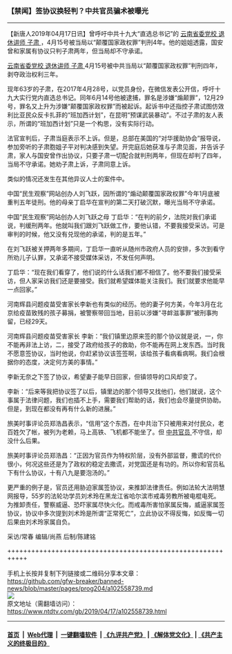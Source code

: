 ### 【禁闻】签协议换轻判？中共官员骗术被曝光
------------------------

<div class="post_content" itemprop="articleBody">
 <p>
  【新唐人2019年04月17日讯】曾呼吁中共十九大“直选总书记”的
  <a href="https://www.ntdtv.com/gb/云南省委党校.htm">
   云南省委党校
  </a>
  <a href="https://www.ntdtv.com/gb/退休讲师.htm">
   退休讲师
  </a>
  <a href="https://www.ntdtv.com/gb/子肃.htm">
   子肃
  </a>
  ，4月15号被当局以“颠覆国家政权罪”判刑4年。他的姐姐透露，国安曾和家属有协议只判子肃两年，但当局却不守承诺。
 </p>
 <p>
  <a href="https://www.ntdtv.com/gb/云南省委党校.htm">
   云南省委党校
  </a>
  <a href="https://www.ntdtv.com/gb/退休讲师.htm">
   退休讲师
  </a>
  <a href="https://www.ntdtv.com/gb/子肃.htm">
   子肃
  </a>
  4月15号被中共当局以“颠覆国家政权罪”判刑四年，剥夺政治权利三年。
 </p>
 <p>
  现年63岁的子肃，在2017年4月28号，以党员身份，在微信发表公开信，呼吁十九大实行党内直选总书记。同年6月14号他被逮捕，罪名是涉嫌“煽颠罪”，12月29号，罪名又上升为涉嫌“颠覆国家政权罪”而被起诉。起诉书中还指控子肃试图仿效利比亚民众反卡扎菲的“班加西计划”，在昆明“预谋武装暴动”。不过子肃的友人表示，所谓的“班加西计划”只是一个构思，没有实际行动。
 </p>
 <p>
  法官宣判后，子肃当庭表示不上诉。但是，总部在美国的“对华援助协会”报导说，参加旁听的子肃胞姐子平对判决感到失望。开完庭后她获准与子肃见面，并告诉子肃，家人与国安曾作出协议，只要子肃一切配合就判刑两年，但现在却判了四年，当局不守承诺。她劝子肃上诉，子肃同意上诉。
 </p>
 <p>
  类似的情况还发生在其他异议人士的案件中。
 </p>
 <p>
  中国“民生观察”网站创办人刘飞跃，因所谓的“煽动颠覆国家政权罪”今年1月底被重判五年徒刑。他的母亲丁启华在宣判的第二天打破沉默，曝光当局不守承诺。
 </p>
 <p>
  中国“民生观察”网站创办人刘飞跃之母 丁启华：“在判的前夕，法院对我们承诺说，判缓刑两年。他就叫我们跟刘飞跃做工作，要他认错，不要我接受采访。可是审判的时候，他又没有兑现他的承诺，判的是五年。”
 </p>
 <p>
  在刘飞跃被关押两年多期间，丁启华一直听从随州市政府人员的安排，多次到看守所劝儿子认罪，又承诺不接受媒体采访，不发任何声明。
 </p>
 <p>
  丁启华：“现在我们看穿了，他们说的什么话我们都不相信了。他不要我们接受采访，但人家采访我们还是要接受。我们就希望媒体能关注我们。我们就要求他能早一点回家。”
 </p>
 <p>
  河南辉县问题疫苗受害家长李新也有类似的经历。他的妻子何方美，今年3月在北京给疫苗致残的孩子募捐，被警察带回当地，目前以涉嫌“寻衅滋事罪”被刑事拘留，已经29天。
 </p>
 <p>
  河南辉县问题疫苗受害家长 李新：“我们镇里边原来签的那个协议就是说，一，你不能再非法上访，二，接受了政府给孩子的救助，你不能再在网上发东西。当时我不愿意签协议，当时他说，你赶紧协议该签签啊，该给孩子看病看病啊。我们会根据你的态度，决定何方美的事情。”
 </p>
 <p>
  李新无奈之下签了协议，希望妻子能早日回家，但镇领导的口风却变了。
 </p>
 <p>
  李新：“后来等我把协议签了以后，镇里边的那个领导又找他们，他们就说，这个事属于法律问题，我们也插不上手，需要我们帮助的话，我们也会尽量提供协助。但是，到现在都没有再有什么新的进展。”
 </p>
 <p>
  旅美时事评论员郑浩昌表示，“信用”这个东西，在中共治下只被用来对付民众，老百姓欠了帐，被列为老赖，马上高铁、飞机都不能坐了。但
  <a href="https://www.ntdtv.com/gb/中共官员.htm">
   中共官员
  </a>
  不守信，却没什么后果。
 </p>
 <p>
  旅美时事评论员郑浩昌：“正因为官员作为特权阶层，没有外部监督，撒谎的代价很小，何况这些还是为了政权的稳定去撒谎，对党国还是有功的。所以你和官员私下有什么协议，十有八九是要泡汤的。”
 </p>
 <p>
  更严重的例子是，官员还用胁迫家属签协议，来推卸法律责任。例如法轮大法明慧网报导，55岁的法轮功学员刘术玲在黑龙江省哈尔滨市戒毒劳教所被电棍电死。为推卸责任，警察威逼、恐吓家属尽快火化。而戒毒所害怕家属反悔，威逼家属签协议，协议中多次提到刘术玲是所谓“正常死亡”，立此协议不得反悔，如反悔一切后果由刘术玲家属自负。
 </p>
 <p>
  采访/常春 编辑/尚燕 后制/陈建铭
 </p>
 <div class="single_ad">
 </div>
</div>

+++++++++++++++++++++++++++++++++++++++++++++++++++++++++++<br/><br/>
手机上长按并复制下列链接或二维码分享本文章：<br/>
https://github.com/gfw-breaker/banned-news/blob/master/pages/prog204/a102558739.md <br/>
<a href='https://github.com/gfw-breaker/banned-news/blob/master/pages/prog204/a102558739.md'><img src='https://github.com/gfw-breaker/banned-news/blob/master/pages/prog204/a102558739.md.png'/></a> <br/>
原文地址（需翻墙访问）：https://www.ntdtv.com/gb/2019/04/17/a102558739.html


------------------------
#### [首页](https://github.com/gfw-breaker/banned-news/blob/master/README.md) &nbsp;|&nbsp; [Web代理](https://github.com/labour-camp/helloworld) &nbsp;|&nbsp; [一键翻墙软件](https://github.com/gfw-breaker/nogfw/blob/master/README.md) &nbsp;| [《九评共产党》](https://github.com/gfw-breaker/9ping.md/blob/master/README.md#九评之一评共产党是什么) | [《解体党文化》](https://github.com/gfw-breaker/jtdwh.md/blob/master/README.md) | [《共产主义的终极目的》](https://github.com/gfw-breaker/gczydzjmd.md/blob/master/README.md)


